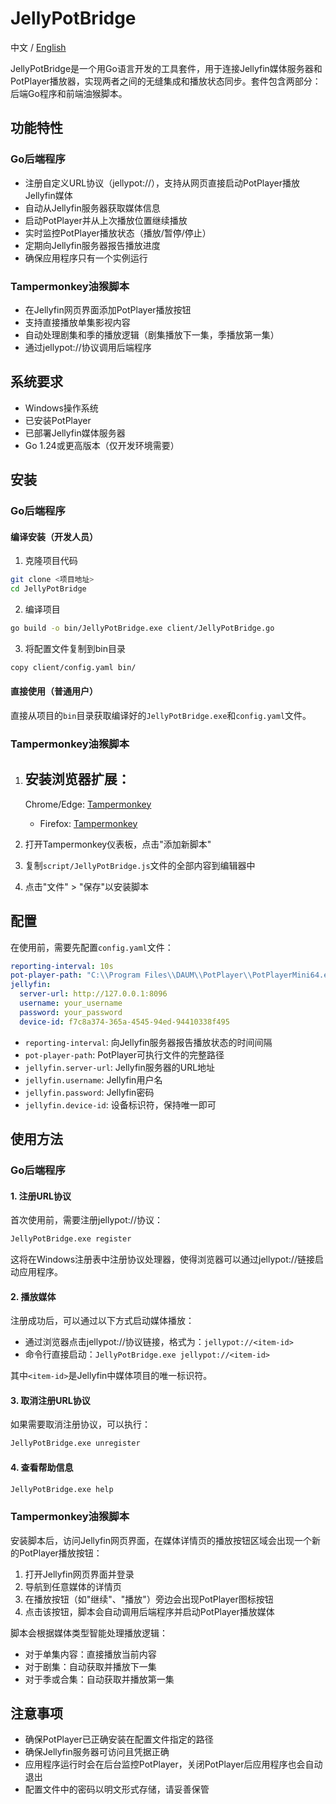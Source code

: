 # JellyPotBridge
 中文 / [English](README.md)

JellyPotBridge是一个用Go语言开发的工具套件，用于连接Jellyfin媒体服务器和PotPlayer播放器，实现两者之间的无缝集成和播放状态同步。套件包含两部分：后端Go程序和前端油猴脚本。

## 功能特性

### Go后端程序

- 注册自定义URL协议（jellypot://），支持从网页直接启动PotPlayer播放Jellyfin媒体
- 自动从Jellyfin服务器获取媒体信息
- 启动PotPlayer并从上次播放位置继续播放
- 实时监控PotPlayer播放状态（播放/暂停/停止）
- 定期向Jellyfin服务器报告播放进度
- 确保应用程序只有一个实例运行

### Tampermonkey油猴脚本

- 在Jellyfin网页界面添加PotPlayer播放按钮
- 支持直接播放单集影视内容
- 自动处理剧集和季的播放逻辑（剧集播放下一集，季播放第一集）
- 通过jellypot://协议调用后端程序

## 系统要求

- Windows操作系统
- 已安装PotPlayer
- 已部署Jellyfin媒体服务器
- Go 1.24或更高版本（仅开发环境需要）

## 安装

### Go后端程序

#### 编译安装（开发人员）

1. 克隆项目代码

```bash
git clone <项目地址>
cd JellyPotBridge
```

2. 编译项目

```bash
go build -o bin/JellyPotBridge.exe client/JellyPotBridge.go
```

3. 将配置文件复制到bin目录

```bash
copy client/config.yaml bin/
```

#### 直接使用（普通用户）

直接从项目的`bin`目录获取编译好的`JellyPotBridge.exe`和`config.yaml`文件。

### Tampermonkey油猴脚本

1. 安装浏览器扩展：
    -
    Chrome/Edge: [Tampermonkey](https://chrome.google.com/webstore/detail/tampermonkey/dhdgffkkebhmkfjojejmpbldmpobfkfo)
    - Firefox: [Tampermonkey](https://addons.mozilla.org/en-US/firefox/addon/tampermonkey/)

2. 打开Tampermonkey仪表板，点击"添加新脚本"

3. 复制`script/JellyPotBridge.js`文件的全部内容到编辑器中

4. 点击"文件" > "保存"以安装脚本

## 配置

在使用前，需要先配置`config.yaml`文件：

```yaml
reporting-interval: 10s
pot-player-path: "C:\\Program Files\\DAUM\\PotPlayer\\PotPlayerMini64.exe"
jellyfin:
  server-url: http://127.0.0.1:8096
  username: your_username
  password: your_password
  device-id: f7c8a374-365a-4545-94ed-94410338f495
```

- `reporting-interval`: 向Jellyfin服务器报告播放状态的时间间隔
- `pot-player-path`: PotPlayer可执行文件的完整路径
- `jellyfin.server-url`: Jellyfin服务器的URL地址
- `jellyfin.username`: Jellyfin用户名
- `jellyfin.password`: Jellyfin密码
- `jellyfin.device-id`: 设备标识符，保持唯一即可

## 使用方法

### Go后端程序

#### 1. 注册URL协议

首次使用前，需要注册jellypot://协议：

```bash
JellyPotBridge.exe register
```

这将在Windows注册表中注册协议处理器，使得浏览器可以通过jellypot://链接启动应用程序。

#### 2. 播放媒体

注册成功后，可以通过以下方式启动媒体播放：

- 通过浏览器点击jellypot://协议链接，格式为：`jellypot://<item-id>`
- 命令行直接启动：`JellyPotBridge.exe jellypot://<item-id>`

其中`<item-id>`是Jellyfin中媒体项目的唯一标识符。

#### 3. 取消注册URL协议

如果需要取消注册协议，可以执行：

```bash
JellyPotBridge.exe unregister
```

#### 4. 查看帮助信息

```bash
JellyPotBridge.exe help
```

### Tampermonkey油猴脚本

安装脚本后，访问Jellyfin网页界面，在媒体详情页的播放按钮区域会出现一个新的PotPlayer播放按钮：

1. 打开Jellyfin网页界面并登录
2. 导航到任意媒体的详情页
3. 在播放按钮（如"继续"、"播放"）旁边会出现PotPlayer图标按钮
4. 点击该按钮，脚本会自动调用后端程序并启动PotPlayer播放媒体

脚本会根据媒体类型智能处理播放逻辑：

- 对于单集内容：直接播放当前内容
- 对于剧集：自动获取并播放下一集
- 对于季或合集：自动获取并播放第一集

## 注意事项

- 确保PotPlayer已正确安装在配置文件指定的路径
- 确保Jellyfin服务器可访问且凭据正确
- 应用程序运行时会在后台监控PotPlayer，关闭PotPlayer后应用程序也会自动退出
- 配置文件中的密码以明文形式存储，请妥善保管